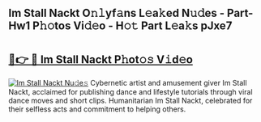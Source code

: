 ## Im Stall Nackt O𝚗𝚕yf𝚊ns L𝚎a𝚔ed N𝚞𝚍es - Part-Hw1 P𝚑𝚘tos Vi𝚍𝚎o - H𝚘𝚝 Part L𝚎a𝚔s pJxe7

# <h2><a href="http://kf1j5q.oniu.top/?m=Im+Stall+Nackt">🔗👉 🔴 Im Stall Nackt P𝚑ot𝚘𝚜 V𝚒d𝚎o</a></h2>

[![Im Stall Nackt Nu𝚍e𝚜](https://i.imgur.com/0qMVB7G.gif)](http://kf1j5q.oniu.top/?m=Im+Stall+Nackt)
Cybernetic artist and amusement giver Im Stall Nackt, acclaimed for publishing dance and lifestyle tutorials through viral dance moves and short clips. Humanitarian Im Stall Nackt, celebrated for their selfless acts and commitment to helping others.  
